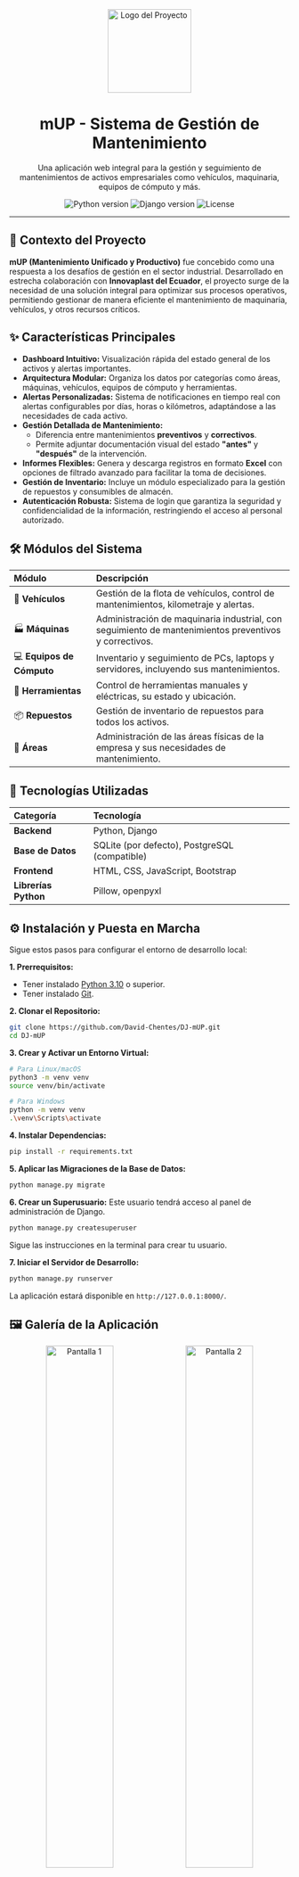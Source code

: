 <div align="center">
  <img src="https://raw.githubusercontent.com/David-Chentes/DJ-mUP/main/static/mUP/2.webp" alt="Logo del Proyecto" width="150"/>
  <h1>mUP - Sistema de Gestión de Mantenimiento</h1>
  <p>
    Una aplicación web integral para la gestión y seguimiento de mantenimientos de activos empresariales como vehículos, maquinaria, equipos de cómputo y más.
  </p>

  <!-- Badges -->
  <p>
    <img src="https://img.shields.io/badge/Python-3.10%2B-blue?style=for-the-badge&logo=python" alt="Python version">
    <img src="https://img.shields.io/badge/Django-5.1-green?style=for-the-badge&logo=django" alt="Django version">
    <img src="https://img.shields.io/badge/License-MIT-purple?style=for-the-badge" alt="License">
  </p>
</div>

---

## 📖 Contexto del Proyecto

**mUP (Mantenimiento Unificado y Productivo)** fue concebido como una respuesta a los desafíos de gestión en el sector industrial. Desarrollado en estrecha colaboración con **Innovaplast del Ecuador**, el proyecto surge de la necesidad de una solución integral para optimizar sus procesos operativos, permitiendo gestionar de manera eficiente el mantenimiento de maquinaria, vehículos, y otros recursos críticos.

## ✨ Características Principales

- **Dashboard Intuitivo:** Visualización rápida del estado general de los activos y alertas importantes.
- **Arquitectura Modular:** Organiza los datos por categorías como áreas, máquinas, vehículos, equipos de cómputo y herramientas.
- **Alertas Personalizadas:** Sistema de notificaciones en tiempo real con alertas configurables por días, horas o kilómetros, adaptándose a las necesidades de cada activo.
- **Gestión Detallada de Mantenimiento:**
    - Diferencia entre mantenimientos **preventivos** y **correctivos**.
    - Permite adjuntar documentación visual del estado **"antes"** y **"después"** de la intervención.
- **Informes Flexibles:** Genera y descarga registros en formato **Excel** con opciones de filtrado avanzado para facilitar la toma de decisiones.
- **Gestión de Inventario:** Incluye un módulo especializado para la gestión de repuestos y consumibles de almacén.
- **Autenticación Robusta:** Sistema de login que garantiza la seguridad y confidencialidad de la información, restringiendo el acceso al personal autorizado.

## 🛠️ Módulos del Sistema

| Módulo | Descripción |
| :--- | :--- |
| 🚗 **Vehículos** | Gestión de la flota de vehículos, control de mantenimientos, kilometraje y alertas. |
| 🏭 **Máquinas** | Administración de maquinaria industrial, con seguimiento de mantenimientos preventivos y correctivos. |
| 💻 **Equipos de Cómputo** | Inventario y seguimiento de PCs, laptops y servidores, incluyendo sus mantenimientos. |
| 🔧 **Herramientas** | Control de herramientas manuales y eléctricas, su estado y ubicación. |
| 📦 **Repuestos** | Gestión de inventario de repuestos para todos los activos. |
| 🏢 **Áreas** | Administración de las áreas físicas de la empresa y sus necesidades de mantenimiento. |

## 🚀 Tecnologías Utilizadas

| Categoría | Tecnología |
| :--- | :--- |
| **Backend** | Python, Django |
| **Base de Datos** | SQLite (por defecto), PostgreSQL (compatible) |
| **Frontend** | HTML, CSS, JavaScript, Bootstrap |
| **Librerías Python** | Pillow, openpyxl |

## ⚙️ Instalación y Puesta en Marcha

Sigue estos pasos para configurar el entorno de desarrollo local:

**1. Prerrequisitos:**
- Tener instalado [Python 3.10](https://www.python.org/) o superior.
- Tener instalado [Git](https://git-scm.com/).

**2. Clonar el Repositorio:**
```bash
git clone https://github.com/David-Chentes/DJ-mUP.git
cd DJ-mUP
```

**3. Crear y Activar un Entorno Virtual:**
```bash
# Para Linux/macOS
python3 -m venv venv
source venv/bin/activate

# Para Windows
python -m venv venv
.\venv\Scripts\activate
```

**4. Instalar Dependencias:**
```bash
pip install -r requirements.txt
```

**5. Aplicar las Migraciones de la Base de Datos:**
```bash
python manage.py migrate
```

**6. Crear un Superusuario:**
Este usuario tendrá acceso al panel de administración de Django.
```bash
python manage.py createsuperuser
```
Sigue las instrucciones en la terminal para crear tu usuario.

**7. Iniciar el Servidor de Desarrollo:**
```bash
python manage.py runserver
```
La aplicación estará disponible en `http://127.0.0.1:8000/`.

## 🖼️ Galería de la Aplicación

<p align="center">
  <img src="https://raw.githubusercontent.com/David-Chentes/DJ-mUP/main/static/mUP/1.webp" width="49%" alt="Pantalla 1">
  <img src="https://raw.githubusercontent.com/David-Chentes/DJ-mUP/main/static/mUP/2.webp" width="49%" alt="Pantalla 2">
</p>
<p align="center">
  <img src="https://raw.githubusercontent.com/David-Chentes/DJ-mUP/main/static/mUP/3.webp" width="49%" alt="Pantalla 3">
  <img src="https://raw.githubusercontent.com/David-Chentes/DJ-mUP/main/static/mUP/4.webp" width="49%" alt="Pantalla 4">
</p>
<p align="center">
  <img src="https://raw.githubusercontent.com/David-Chentes/DJ-mUP/main/static/mUP/5.webp" width="49%" alt="Pantalla 5">
  <img src="https://raw.githubusercontent.com/David-Chentes/DJ-mUP/main/static/mUP/6.webp" width="49%" alt="Pantalla 6">
</p>
<p align="center">
  <img src="https://raw.githubusercontent.com/David-Chentes/DJ-mUP/main/static/mUP/7.webp" width="80%" alt="Pantalla 7">
</p>


## 🤝 Contribuciones

Las contribuciones son el corazón del mundo open source. Cualquier aporte que desees hacer será muy bienvenido.

1.  Haz un Fork del proyecto.
2.  Crea tu propia rama (`git checkout -b feature/AmazingFeature`).
3.  Realiza tus cambios (`git commit -m 'Add some AmazingFeature'`).
4.  Sube tus cambios a la rama (`git push origin feature/AmazingFeature`).
5.  Abre un Pull Request.

## 📄 Licencia

Distribuido bajo la Licencia MIT. Se recomienda crear un archivo `LICENSE` en la raíz del proyecto con el contenido de la licencia.

## 📧 Contacto

David Alejandro Chentes Ramos - davidalejandrochentes@gmail.com

Link del Proyecto: [https://github.com/David-Chentes/DJ-mUP](https://github.com/David-Chentes/DJ-mUP)
